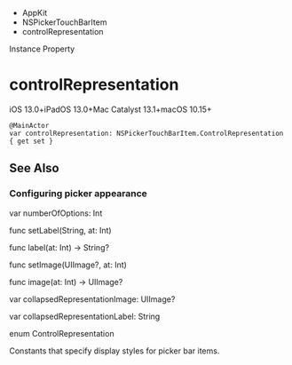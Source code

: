 

- AppKit
- NSPickerTouchBarItem
-  controlRepresentation 

Instance Property

# controlRepresentation

iOS 13.0+iPadOS 13.0+Mac Catalyst 13.1+macOS 10.15+

``` source
@MainActor
var controlRepresentation: NSPickerTouchBarItem.ControlRepresentation { get set }
```

## See Also

### Configuring picker appearance

var numberOfOptions: Int

func setLabel(String, at: Int)

func label(at: Int) -> String?

func setImage(UIImage?, at: Int)

func image(at: Int) -> UIImage?

var collapsedRepresentationImage: UIImage?

var collapsedRepresentationLabel: String

enum ControlRepresentation

Constants that specify display styles for picker bar items.

